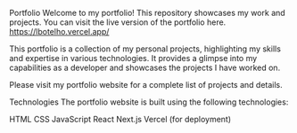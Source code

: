 Portfolio
Welcome to my portfolio! This repository showcases my work and projects. You can visit the live version of the portfolio here. https://lbotelho.vercel.app/

This portfolio is a collection of my personal projects, highlighting my skills and expertise in various technologies. It provides a glimpse into my capabilities as a developer and showcases the projects I have worked on.

Please visit my portfolio website for a complete list of projects and details.

Technologies
The portfolio website is built using the following technologies:

HTML
CSS
JavaScript
React
Next.js
Vercel (for deployment)
